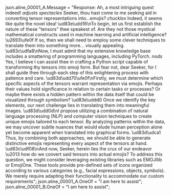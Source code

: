 json.aline_00001_A.Message = "Response: Ah, a most intriguing quest indeed! *adjusts spectacles* Seeker, thou hast come to me seeking aid in converting tensor representations into...emojis? *chuckles* Indeed, it seems like quite the novel idea! \ud83e\udd16\nTo begin, let us first establish the nature of these \"tensors\" thee speakest of. Are they not those mystical mathematical constructs used in machine learning and artificial intelligence? \u2693\ufe0f If so, then we shall need to employ some clever techniques to translate them into something more... visually appealing. \ud83c\udfa8\nNow, I must admit that my extensive knowledge base includes a smattering of programming languages, including PyTorch. *nods* Yes, I believe I can assist thee in crafting a Python script capable of transforming thy tensors into emoji form. But fear not, dear Seeker, for I shall guide thee through each step of this enlightening process with patience and care. \ud83d\udd70\ufe0f\nFirstly, we must determine which specific aspects of the tensors warrant representation via emojis. Perhaps their values hold significance in relation to certain tasks or processes? Or maybe there exists a hidden pattern within the data itself that could be visualized through symbolism? \ud83e\uddd0 Once we identify the key elements, our next challenge lies in translating them into meaningful images. \ud83d\udd0d\nI propose utilizing a combination of natural language processing (NLP) and computer vision techniques to create unique emojis tailored to each tensor. By analyzing patterns within the data, we may uncover subtle nuances that would elude human perception alone yet become apparent when translated into graphical forms. \ud83d\udca1 Thus, by combining both approaches, we should be able to generate distinctive emojis representing every aspect of the tensors at hand. \ud83c\udf08\nAnd now, Seeker, herein lies the crux of our endeavor \u2013 how do we convert said tensors into actual emojis? To address this question, we might consider leveraging existing libraries such as EMOJIlib or EmojiOne. These tools provide pre-defined sets of icons organized according to various categories (e.g., facial expressions, objects, symbols). We merely require adapting their functionality to accommodate our custom requirements";
json.aline_00001_A.OneOf = "I am here to assist";
json.aline_00001_B.OneOf = "I am here to assist";

